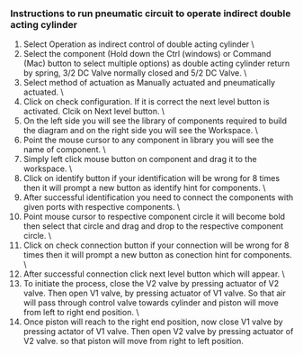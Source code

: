 ### Instructions to run pneumatic circuit to operate indirect double acting cylinder
1) Select Operation as indirect control of double acting cylinder \
2) Select the component (Hold down the Ctrl (windows) or Command (Mac) button to select multiple options) as double acting cylinder return by spring, 3/2 DC Valve normally closed and 5/2 DC Valve. \
3) Select method of actuation as Manually actuated and pneumatically actuated. \
4) Click on check configuration. If it is correct the next level button is activated. Clcik on Next level button.  \
5) On the left side you will see the library of components required to build the diagram and on the right side you will see the Workspace. \
6) Point the mouse cursor to any component in library you will see the name of component. \
7) Simply left click mouse button on component and drag it to the workspace. \
8) Click on identify button if your identification will be wrong for 8 times then it will prompt a new button as identify hint for components. \
9) After successful identification you need to connect the components with given ports with respective components. \
10) Point mouse cursor to respective component circle it will become bold then select that circle and drag and drop to the respective component circle. \
11) Click on check connection button if your connection will be wrong for 8 times then it will prompt a new button as conection hint for components. \
12) After successful connection click next level button which will appear. \
13) To initiate the process, close the V2 valve by pressing actuator of V2 valve. Then open V1 valve, by pressing actuator of V1 valve. So that air will pass through control valve towards cylinder and piston will move from left to right end position. \
14) Once piston will reach to the right end position, now close V1 valve by pressing actator of V1 valve. Then open V2 valve by pressing actuator of V2 valve. so that piston will move from right to left position.
